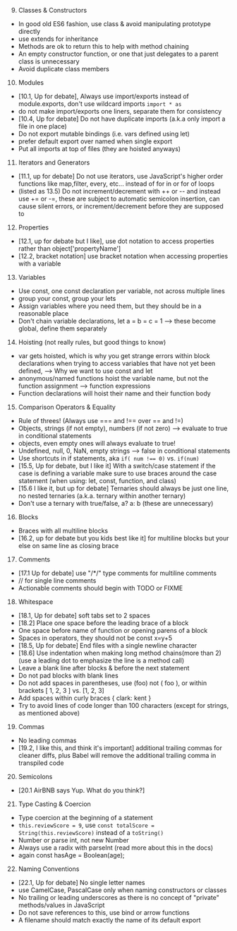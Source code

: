9) Classes & Constructors
* In good old ES6 fashion, use class & avoid manipulating prototype directly
* use extends for inheritance
* Methods are ok to return this to help with method chaining
* An empty constructor function, or one that just delegates to a parent class is unnecessary
* Avoid duplicate class members

10) Modules
* [10.1, Up for debate], Always use import/exports instead of module.exports, don't use wildcard imports ``` import * as ```
* do not make import/exports one liners, separate them for consistency
* [10.4, Up for debate] Do not have duplicate imports (a.k.a only import a file in one place)
* Do not export mutable bindings (i.e. vars defined using let)
* prefer default export over named when single export
* Put all imports at top of files (they are hoisted anyways)

11) Iterators and Generators
* [11.1, up for debate] Do not use iterators, use JavaScript's higher order functions like map,filter, every, etc... instead of for in or for of loops
* (listed as 13.5) Do not increment/decrement with ++ or -- and instead use += or -=, these are subject to automatic semicolon insertion, can cause silent errors, or increment/decrement before they are supposed to

12) Properties
* [12.1, up for debate but I like], use dot notation to access properties rather than object['propertyName']
* [12.2, bracket notation] use bracket notation when accessing properties with a variable

13) Variables
* Use const, one const declaration per variable, not across multiple lines
* group your const, group your lets
* Assign variables where you need them, but they should be in a reasonable place
* Don't chain variable declarations, let a = b = c = 1 --> these become global, define them separately

14) Hoisting (not really rules, but good things to know)
* var gets hoisted, which is why you get strange errors within block declarations when trying to access variables that have not yet been defined, --> Why we want to use const and let
* anonymous/named functions hoist the variable name, but not the function assignment --> function expressions
* Function declarations will hoist their name and their function body

15) Comparison Operators & Equality
* Rule of threes! (Always use === and !== over == and !=)
* Objects, strings (if not empty), numbers (if not zero) --> evaluate to true in conditional statements
* objects, even empty ones will always evaluate to true!
* Undefined, null, 0, NaN, empty strings --> false in conditional statements
* Use shortcuts in if statements, aka ``` if( num !== 0) ``` vs. ``` if(num) ```
* [15.5, Up for debate, but I like it] With a switch/case statement if the case is defining a variable make sure to use braces around the case statement (when using: let, const, function, and class)
* [15.6 I like it, but up for debate] Ternaries should always be just one line, no nested ternaries (a.k.a. ternary within another ternary)
* Don't use a ternary with true/false, a? a: b (these are unnecessary)

16) Blocks
* Braces with all multiline blocks
* [16.2, up for debate but you kids best like it] for multiline blocks but your else on same line as closing brace

17) Comments
* [17.1 Up for debate] use "/*/" type comments for multiline comments
* // for single line comments
* Actionable comments should begin with TODO or FIXME

18) Whitespace
* [18.1, Up for debate] soft tabs set to 2 spaces
* [18.2] Place one space before the leading brace of a block
* One space before name of function or opening parens of a block
* Spaces in operators, they should not be const x=y+5
* [18.5, Up for debate] End files with a single newline character
* [18.6] Use indentation when making long method chains(more than 2) (use a leading dot to emphasize the line is a method call)
* Leave a blank line after blocks & before the next statement
* Do not pad blocks with blank lines
* Do not add spaces in parentheses, use (foo) not ( foo ), or within brackets [ 1, 2, 3 ] vs. [1, 2, 3]
* Add spaces within curly braces { clark: kent }
* Try to avoid lines of code longer than 100 characters (except for strings, as mentioned above)

19) Commas
* No leading commas
* [19.2, I like this, and think it's important] additional trailing commas for cleaner diffs, plus Babel will remove the additional trailing comma in transpiled code

20) Semicolons
* [20.1 AirBNB says Yup. What do you think?]

21) Type Casting & Coercion
* Type coercion at the beginning of a statement
* `this.reviewScore = 9`, use `const totalScore = String(this.reviewScore)` instead of a `toString()`
* Number or parse int, not new Number
* Always use a radix with parseInt (read more about this in the docs)
* again const hasAge = Boolean(age);

22) Naming Conventions
* [22.1, Up for debate] No single letter names
* use CamelCase, PascalCase only when naming constructors or classes
* No trailing or leading underscores as there is no concept of "private" methods/values in JavaScript
* Do not save references to this, use bind or arrow functions
* A filename should match exactly the name of its default export
